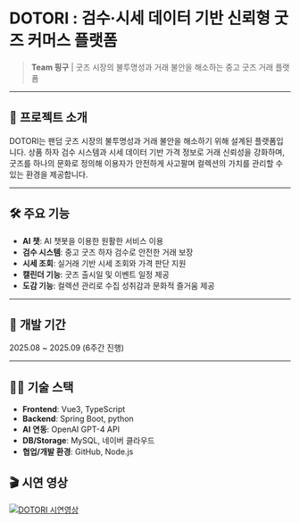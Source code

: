 # DOTORI : 검수·시세 데이터 기반 신뢰형 굿즈 커머스 플랫폼

> **Team 핑구** | 굿즈 시장의 불투명성과 거래 불안을 해소하는 중고 굿즈 거래 플랫폼

---

## 🧠 프로젝트 소개

DOTORI는 팬덤 굿즈 시장의 불투명성과 거래 불안을 해소하기 위해 설계된 플랫폼입니다.
상품 하자 검수 시스템과 시세 데이터 기반 가격 정보로 거래 신뢰성을 강화하며, 
굿즈를 하나의 문화로 정의해 이용자가 안전하게 사고팔며 컬렉션의 가치를 관리할 수 있는 환경을 제공합니다.

---

## 🛠️ 주요 기능

- **AI 챗**: AI 챗봇을 이용한 원활한 서비스 이용
- **검수 시스템**: 중고 굿즈 하자 검수로 안전한 거래 보장
- **시세 조회**: 실거래 기반 시세 조회와 가격 판단 지원
- **캘린더 기능**: 굿즈 출시일 및 이벤트 일정 제공
- **도감 기능**: 컬렉션 관리로 수집 성취감과 문화적 즐거움 제공

---

## 📆 개발 기간

2025.08 ~ 2025.09 (6주간 진행)  

---

## 👨‍💻 기술 스택

- **Frontend**: Vue3, TypeScript
- **Backend**: Spring Boot, python
- **AI 연동**: OpenAI GPT-4 API
- **DB/Storage**: MySQL, 네이버 클라우드
- **협업/개발 환경**: GitHub, Node.js

## 🎬 시연 영상
[![DOTORI 시연영상](https://img.youtube.com/vi/kbLh729eeus/hqdefault.jpg)](https://www.youtube.com/watch?v=kbLh729eeus)
